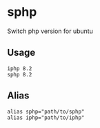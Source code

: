 # sphp
Switch php version for ubuntu

## Usage

```terminal
iphp 8.2
sphp 8.2
```

## Alias

```terminal
alias sphp="path/to/sphp"
alias iphp="path/to/iphp"
```
